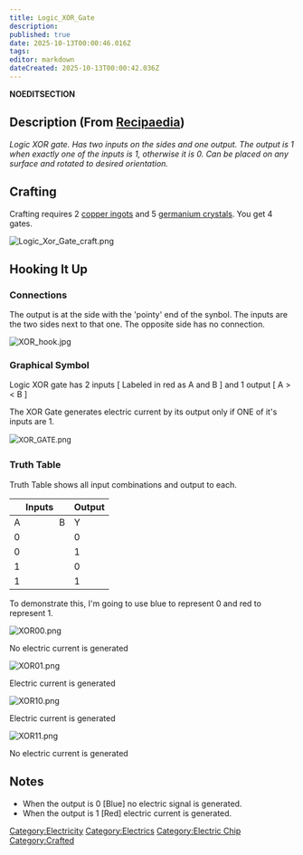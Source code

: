 ```yaml
---
title: Logic_XOR_Gate
description: 
published: true
date: 2025-10-13T00:00:46.016Z
tags: 
editor: markdown
dateCreated: 2025-10-13T00:00:42.036Z
---
```


__NOEDITSECTION__

## Description (From [Recipaedia](Recipaedia "wikilink"))

*Logic XOR gate. Has two inputs on the sides and one output. The output
is 1 when exactly one of the inputs is 1, otherwise it is 0. Can be
placed on any surface and rotated to desired orientation.*

## Crafting

Crafting requires 2 [copper ingots](Copper_Ingot "wikilink") and
5 [germanium crystals](Germanium_Crystal "wikilink"). You get 4 gates.

![Logic_Xor_Gate_craft.png](Logic_Xor_Gate_craft.png
"Logic_Xor_Gate_craft.png")

## Hooking It Up

### Connections

The output is at the side with the 'pointy' end of the synbol. The
inputs are the two sides next to that one. The opposite side has no
connection.

![XOR_hook.jpg](XOR_hook.jpg "XOR_hook.jpg")

### Graphical Symbol

Logic XOR gate has 2 inputs \[ Labeled in red as A and B \] and 1 output
\[ A \>\< B \]

The XOR Gate generates electric current by its output only if ONE of
it's inputs are 1.

<span style="font-size:13px;line-height:21px;">![XOR_GATE.png](XOR_GATE.png
"XOR_GATE.png")</span>

### **Truth Table**

Truth Table shows all input combinations and output to each.

| Inputs             | Output |
| ------------------ | ------ |
| A                B | Y      |
| 0                  | 0      |
| 0                  | 1      |
| 1                  | 0      |
| 1                  | 1      |

To demonstrate this, I'm going to use blue to represent 0 and red to
represent 1.

![XOR00.png](XOR00.png "XOR00.png")

No electric current is generated

![XOR01.png](XOR01.png "XOR01.png")

Electric current is generated

![XOR10.png](XOR10.png "XOR10.png")

Electric current is generated

![XOR11.png](XOR11.png "XOR11.png")

No electric current is generated

## Notes

  - When the output is 0 \[Blue\] no electric signal is generated.
  - When the output is 1 \[Red\] electric current is generated.

[Category:Electricity](Category:Electricity "wikilink")
[Category:Electrics](Category:Electrics "wikilink") [Category:Electric
Chip](Category:Electric_Chip "wikilink")
[Category:Crafted](Category:Crafted "wikilink")